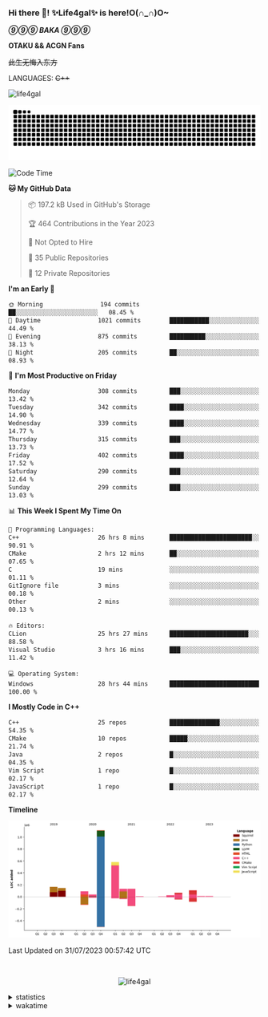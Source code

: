 ### Hi there 👋! ✨Life4gal✨ is here!O(∩_∩)O~

_**⑨⑨⑨ BAKA ⑨⑨⑨**_

**OTAKU && ACGN Fans**

~~此生无悔入东方~~

LANGUAGES: ~~C++~~

<p align="left"> <img src="https://komarev.com/ghpvc/?username=life4gal&label=Profile%20views&color=0e75b6&style=flat" alt="life4gal" /> </p>

![github contribution grid snake animation](https://raw.githubusercontent.com/Life4gal/Life4gal/snake_branch/github-contribution-grid-snake.svg)

<!--START_SECTION:waka-->
![Code Time](http://img.shields.io/badge/Code%20Time-3%2C403%20hrs%2051%20mins-blue)

**🐱 My GitHub Data** 

> 📦 197.2 kB Used in GitHub's Storage 
 > 
> 🏆 464 Contributions in the Year 2023
 > 
> 🚫 Not Opted to Hire
 > 
> 📜 35 Public Repositories 
 > 
> 🔑 12 Private Repositories 
 > 
**I'm an Early 🐤** 

```text
🌞 Morning                194 commits         ██░░░░░░░░░░░░░░░░░░░░░░░   08.45 % 
🌆 Daytime                1021 commits        ███████████░░░░░░░░░░░░░░   44.49 % 
🌃 Evening                875 commits         ██████████░░░░░░░░░░░░░░░   38.13 % 
🌙 Night                  205 commits         ██░░░░░░░░░░░░░░░░░░░░░░░   08.93 % 
```
📅 **I'm Most Productive on Friday** 

```text
Monday                   308 commits         ███░░░░░░░░░░░░░░░░░░░░░░   13.42 % 
Tuesday                  342 commits         ████░░░░░░░░░░░░░░░░░░░░░   14.90 % 
Wednesday                339 commits         ████░░░░░░░░░░░░░░░░░░░░░   14.77 % 
Thursday                 315 commits         ███░░░░░░░░░░░░░░░░░░░░░░   13.73 % 
Friday                   402 commits         ████░░░░░░░░░░░░░░░░░░░░░   17.52 % 
Saturday                 290 commits         ███░░░░░░░░░░░░░░░░░░░░░░   12.64 % 
Sunday                   299 commits         ███░░░░░░░░░░░░░░░░░░░░░░   13.03 % 
```


📊 **This Week I Spent My Time On** 

```text
💬 Programming Languages: 
C++                      26 hrs 8 mins       ███████████████████████░░   90.91 % 
CMake                    2 hrs 12 mins       ██░░░░░░░░░░░░░░░░░░░░░░░   07.65 % 
C                        19 mins             ░░░░░░░░░░░░░░░░░░░░░░░░░   01.11 % 
GitIgnore file           3 mins              ░░░░░░░░░░░░░░░░░░░░░░░░░   00.18 % 
Other                    2 mins              ░░░░░░░░░░░░░░░░░░░░░░░░░   00.13 % 

🔥 Editors: 
CLion                    25 hrs 27 mins      ██████████████████████░░░   88.58 % 
Visual Studio            3 hrs 16 mins       ███░░░░░░░░░░░░░░░░░░░░░░   11.42 % 

💻 Operating System: 
Windows                  28 hrs 44 mins      █████████████████████████   100.00 % 
```

**I Mostly Code in C++** 

```text
C++                      25 repos            ██████████████░░░░░░░░░░░   54.35 % 
CMake                    10 repos            █████░░░░░░░░░░░░░░░░░░░░   21.74 % 
Java                     2 repos             █░░░░░░░░░░░░░░░░░░░░░░░░   04.35 % 
Vim Script               1 repo              █░░░░░░░░░░░░░░░░░░░░░░░░   02.17 % 
JavaScript               1 repo              █░░░░░░░░░░░░░░░░░░░░░░░░   02.17 % 
```



**Timeline**

![Lines of Code chart](https://raw.githubusercontent.com/Life4gal/Life4gal/main/assets/bar_graph.png)


 Last Updated on 31/07/2023 00:57:42 UTC
<!--END_SECTION:waka-->

<img src="https://wakatime.com/share/@Life4gal/86c21846-f841-4004-aed1-e1165eb797d6.svg?sanitize=true" alt=""/>

<p align="center"> <img src="./images/⑨.jpg" alt="life4gal" /> </p>

<details>
	<summary>statistics</summary>
	<img src="https://github-profile-trophy.vercel.app/?username=life4gal" alt=""/>
	<img src="https://github-readme-stats.life4gal.vercel.app/api/top-langs/?username=Life4gal&hide=html&show_icons=true&theme=synthwave&cache_seconds=1800" alt=""/>
	<img src="https://github-readme-stats.life4gal.vercel.app/api?username=Life4gal&show_icons=true&theme=synthwave&cache_seconds=1800" alt=""/>
</details>

<details>
	<summary>wakatime</summary>
	<img src="https://wakatime.com/share/@Life4gal/404666b2-d1ff-4388-94e0-a1935d341f14.svg?sanitize=true" alt=""/>
	<img src="https://wakatime.com/share/@Life4gal/972212ce-6084-4d98-a326-1997606ddf37.svg?sanitize=true" alt=""/>
	<img src="https://wakatime.com/share/@Life4gal/7ae4ead0-e1fd-412a-afcb-da977a5ae5e9.svg?sanitize=true" alt=""/>
</details>
